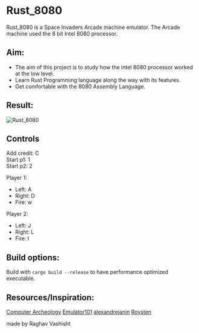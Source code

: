 # Rust_8080

Rust_8080 is a Space Invaders Arcade machine emulator. The Arcade machine used the 8 bit Intel 8080 processor.


## Aim:

 - The aim of this project is to study how the intel 8080 processor worked at the low level.
 - Learn Rust Programming language along the way with its features.
 - Get comfortable with the 8080 Assembly Language.



## Result:

![Rust_8080](img/rust_8080.gif)


## Controls

Add credit: C  
Start p1: 1  
Start p2: 2  

Player 1:
- Left: A
- Right: D
- Fire: w

Player 2:
- Left: J
- Right: L
- Fire: I


## Build options:

Build with `cargo build --release` to have performance optimized executable.


## Resources/Inspiration:

[Computer Archeology](http://www.computerarcheology.com)
[Emulator101](http://www.emulator101.com/reference/8080-by-opcode.html)
[alexandrejanin](https://github.com/alexandrejanin/rust-8080)
[Roysten](https://github.com/Roysten/rust-8080)


made by Raghav Vashisht
